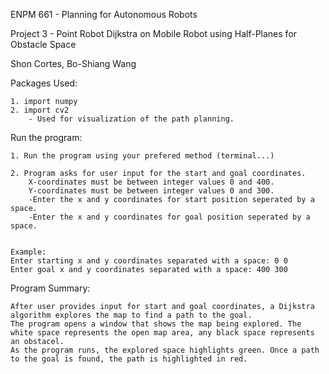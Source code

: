 ENPM 661 - Planning for Autonomous Robots

Project 3 - Point Robot Dijkstra on Mobile Robot using Half-Planes for Obstacle Space

Shon Cortes, Bo-Shiang Wang

Packages Used:

	1. import numpy
    2. import cv2 
        - Used for visualization of the path planning.

Run the program:

	1. Run the program using your prefered method (terminal...)

    2. Program asks for user input for the start and goal coordinates. 
        X-coordinates must be between integer values 0 and 400.
        Y-coordinates must be between integer values 0 and 300.
        -Enter the x and y coordinates for start position seperated by a space.
        -Enter the x and y coordinates for goal position seperated by a space.


    Example:
    Enter starting x and y coordinates separated with a space: 0 0
    Enter goal x and y coordinates separated with a space: 400 300
    
Program Summary:

    After user provides input for start and goal coordinates, a Dijkstra algorithm explores the map to find a path to the goal.
    The program opens a window that shows the map being explored. The white space represents the open map area, any black space represents an obstacel. 
    As the program runs, the explored space highlights green. Once a path to the goal is found, the path is highlighted in red.
